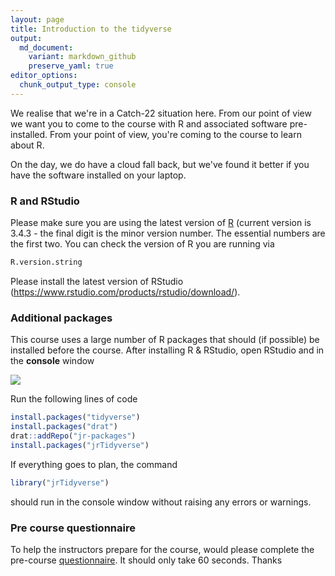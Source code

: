 ```yaml
---
layout: page
title: Introduction to the tidyverse
output:
  md_document:
    variant: markdown_github
    preserve_yaml: true
editor_options: 
  chunk_output_type: console
---
```


We realise that we're in a Catch-22 situation here. From our point of view we want you to come to the course with R and associated software pre-installed. From your point of view, you're coming to the course to learn about R.

On the day, we do have a cloud fall back, but we've found it better if you have the software installed on your laptop.

### R and RStudio

Please make sure you are using the latest version of [R](https://cran.r-project.org/) (current version is 3.4.3 - the final digit is the minor version number. The essential numbers are the first two. You can check the version of R you are running via

``` r
R.version.string
```

Please install the latest version of RStudio (<https://www.rstudio.com/products/rstudio/download/>).

### Additional packages

This course uses a large number of R packages that should (if possible) be installed before the course. After installing R & RStudio, open RStudio and in the **console** window

![](../graphics/tidyverse.png)

Run the following lines of code

``` r
install.packages("tidyverse")
install.packages("drat")
drat::addRepo("jr-packages")
install.packages("jrTidyverse")
```

If everything goes to plan, the command

``` r
library("jrTidyverse")
```

should run in the console window without raising any errors or warnings.

### Pre course questionnaire

To help the instructors prepare for the course, would please complete the pre-course [questionnaire](https://www.jumpingrivers.com/q/scotland.html). It should only take 60 seconds. Thanks
